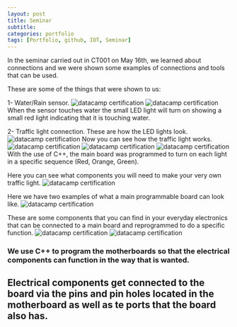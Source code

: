 ```yaml
---
layout: post
title: Seminar
subtitle:
categories: portfolio
tags: [Portfolio, github, IOT, Seminar]
---
```

In the seminar carried out in CT001 on May 16th, we learned about connections and we were shown some examples of connections and tools that can be used.

These are some of the things that were shown to us:

1- Water/Rain sensor.
![datacamp certification](/assets/images/banners/seminar/9.jpg)
![datacamp certification](/assets/images/banners/seminar/1.jpg)
When the sensor touches water the small LED light will turn on showing a small red light indicating that it is touching water.

2- Traffic light connection.
These are how the LED lights look.
![datacamp certification](/assets/images/banners/seminar/2.jpg)
Now you can see how the traffic light works.
![datacamp certification](/assets/images/banners/seminar/5.jpg)
![datacamp certification](/assets/images/banners/seminar/4.jpg)
![datacamp certification](/assets/images/banners/seminar/3.jpg)
With the use of C++, the main board was programmed to turn on each light in a specific sequence (Red, Orange, Green).

Here you can see what components you will need to make your very own traffic light.
![datacamp certification](/assets/images/banners/seminar/8.jpg)

Here we have two examples of what a main programmable board can look like.
![datacamp certification](/assets/images/banners/seminar/7.jpg)

These are some components that you can find in your everyday electronics that can be connected to a main board and reprogrammed to do a specific function. 
![datacamp certification](/assets/images/banners/seminar/6.jpg)
![datacamp certification](/assets/images/banners/seminar/10.jpg)

### We use C++ to program the motherboards so that the electrical components can function in the way that is wanted.

## Electrical components get connected to the board via the pins and pin holes located in the motherboard as well as te ports that the board also has.
